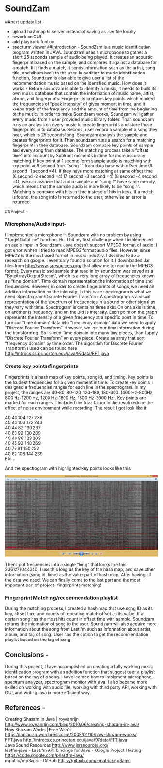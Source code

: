 # SoundZam
##next update list - 
* upload hashmap to server instead of saving as .ser file locally
* rework on GUI
* add playback funtion
* specturm viewer
##Introduction - 
SoundZam is a music identification program written in JAVA. Soundzam uses a microphone to gather a short 25 seconds sample of audio being played. It creates an acoustic fingerprint based on the sample, and compares it against a database for a match. If it finds a match, it sends information such as the artist, song title, and album back to the user. In addition to music identification function, Soundzam is also able to give user a list of the recommendation music based on the identified music.
How does it works - 
Before soundzam is able to identify a music, it needs to build its own music database that contain the information of music name, artist, album, and fingerprints. Fingerprints contains key points which marked the frequencies of “peak intensity” of given moment in time, and it keeps track of the frequency and the amount of time from the beginning of the music. In order to make Soundzam works, Soundzam will gather every music from a user provided music library folder. Than soundzam runs an analysis on every music to create fingerprints and store those fingerprints in to database. Second, user record a sample of a song they hear, which is 25 seconds long. Soundzam analysis the sample and creates fingerprints for it. Than soundzam runs a search for a matching fingerprint in their database. Soundzam compare key points of sample and every song from database. The matching process take a “offset time” into account by Subtract moments in time for more accuracy matching. If key point at 1 second form sample audio is matching with key point at 5 second from “song 1” from data base with offset time (5 second -1 second =4). If they have more matching at same offset time (6 second -2 second =4)  (7 second -3 second =4)  (8 second -4 second =4), we can assume that audio sample and “song 1”  have same melody, which means that the sample audio is more likely to be “song 1”. Matching is compare with hits in time instead of hits in keys. If a match is found, the song info is returned to the user, otherwise an error is returned. 

##Project -
### Microphone/Audio input-
I implemented a microphone in Soundzam with no problem by using “TargetDataLine“ function. But I hit my first challenge when I implemented an audio input in Soundzam. Java doesn’t support MPEG3 format of audio. I got error whhen I tried to read MPEG3 format audio files. However, since MPEG3 is the most used format in music industry, I decided to do a research on google. I eventually found a solution for it. I downloaded Jar files from http://www.jsresources.org/ that allow me to read in the MPEG3 format. Every music and sample that read in by soundzam was saved as a “ByteArrayOutputStream“, which is a very long array of frequencies known as “time domain”. Time domain representation the information of time and frequencies. However, in order to create fingerprints of songs, we need an addition information on the intensity.  In this case spectrogram is what we need. 
Spectrogram/Discrete Fourier Transform
A spectrogram is a visual representation of the spectrum of frequencies in a sound or other signal as they vary with time. Spectrogram is contains three axis: On one axis is time, on another is frequency, and on the 3rd is intensity.  Each point on the graph represents the intensity of a given frequency at a specific point in time. To turn our “time domain” data into “frequency domain” data we need to apply “Discrete Fourier Transform”. However, we lost our time information during the transforming. So I sliced Time domain into many tiny pieces, than I apply “Discrete Fourier Transform” on every piece. Create an array that sort “frequency domain” by time order. The algorithm for Discrete Fourier Transform I used can be found here http://introcs.cs.princeton.edu/java/97data/FFT.java 
### Create key points/fingerprints
Fingerprints is a hash map of key points, song id, and timing. Key points is the loudest frequencies for a given moment in time.  To create key points, I designed a frequencies ranges for each line in the spectrogram. In my project, the ranges are 40-80, 80-120, 120-180, 180-300. (400 Hz-800Hz, 800 Hz-1200 Hz, 1200 Hz-1800 Hz, 1800 Hz-3000 Hz). Key points are marked for each ranges.  I included the fuzz factor in the result reduce the effect of noise environment while recording. The result I got look like it:
	
40  43  104  127  236 <br/>
40  43  103  172  243 <br/>
40  44  82  130  237 <br/>
40  63  92  130  289 <br/>
40  46  86  123  203 <br/>
40  45  92  148  269 <br/>
40  77  91  150  252 <br/>
40  62  106  144  239 <br/>
Etc… <br/>

And the spectrogram with highlighted key points looks like this:   <br/>

![Image of Yaktocat](https://raw.githubusercontent.com/wenjluo26/SoundZam/master/Untitled.png)

Then I put frequencies into a single “long” that looks like this: 2361271044340. I use this long as the key of the hash map, and save other information (song id, time) as the value part of hash map. After having all the data we need. We can finally come to the last part and the most important part of project- fingerprints matching!

### Fingerprint Matching/recommendation playlist
During the matching process, I created a hash map that use song ID as its key, offset time and counts of repeating match offset as its value. If a certain song has the most hits count in offset time with sample.  Soundzam returns the infomation of song to the user. Soundzam will also acquire more information about the song from Last.fm such as information about artist, album, and tag of song. User has the option to get the recommendation playlist based on the tag of song 


## Conclusions - 
During this project, I have accomplished on creating a fully working music identification program with an addition function that suggest user a playlist based on the tag of a song. I have learned how to implement microphone, spectrum analyzer, spectrogram monitor with java.  I also became more skilled on working with audio file, working with third party API, working with GUI, and writing java in more efficient way. 


## References -
Creating Shazam in Java | royvanrijn http://www.royvanrijn.com/blog/2010/06/creating-shazam-in-java/  <br/>
How Shazam Works | Free Won't https://laplacian.wordpress.com/2009/01/10/how-shazam-works/ <br/>
FFT.java http://introcs.cs.princeton.edu/java/97data/FFT.java <br/>
Java Sound Resources http://www.jsresources.org/ <br/>
lastfm-java - Last.fm API bindings for Java - Google Project Hosting https://code.google.com/p/lastfm-java/ <br/>
mpatric/mp3agic · GitHub https://github.com/mpatric/mp3agic <br/>
